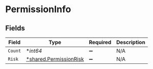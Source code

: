 # PermissionInfo


## Fields

| Field                                                                  | Type                                                                   | Required                                                               | Description                                                            |
| ---------------------------------------------------------------------- | ---------------------------------------------------------------------- | ---------------------------------------------------------------------- | ---------------------------------------------------------------------- |
| `Count`                                                                | **int64*                                                               | :heavy_minus_sign:                                                     | N/A                                                                    |
| `Risk`                                                                 | [*shared.PermissionRisk](../../../pkg/models/shared/permissionrisk.md) | :heavy_minus_sign:                                                     | N/A                                                                    |
